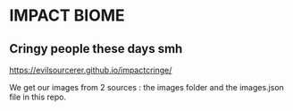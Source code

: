 # IMPACT BIOME
## Cringy people these days smh

https://evilsourcerer.github.io/impactcringe/

We get our images from 2 sources : the images folder and the images.json file in this repo.
